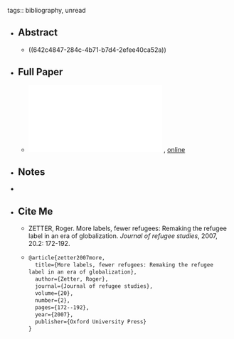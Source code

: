 tags:: bibliography, unread

- ## Abstract
	- ((642c4847-284c-4b71-b7d4-2efee40ca52a))
- ## Full Paper
	- ![local copy](../assets/Roger_Zetter_-_More_Labels_Fewer_Refugees_1680619832729_0.pdf) , [online](https://docs.google.com/viewer?a=v&pid=sites&srcid=ZGVmYXVsdGRvbWFpbnxib3JkZXJwb2xpdGljczIwMTZ8Z3g6MmU2YjMzNjZlODFiNmU3OA)
- ## Notes
-
- ## Cite Me
	- ZETTER, Roger. More labels, fewer refugees: Remaking the refugee label in an era of globalization. *Journal of refugee studies*, 2007, 20.2: 172-192.
	- ```
	  @article{zetter2007more,
	    title={More labels, fewer refugees: Remaking the refugee label in an era of globalization},
	    author={Zetter, Roger},
	    journal={Journal of refugee studies},
	    volume={20},
	    number={2},
	    pages={172--192},
	    year={2007},
	    publisher={Oxford University Press}
	  }
	  ```